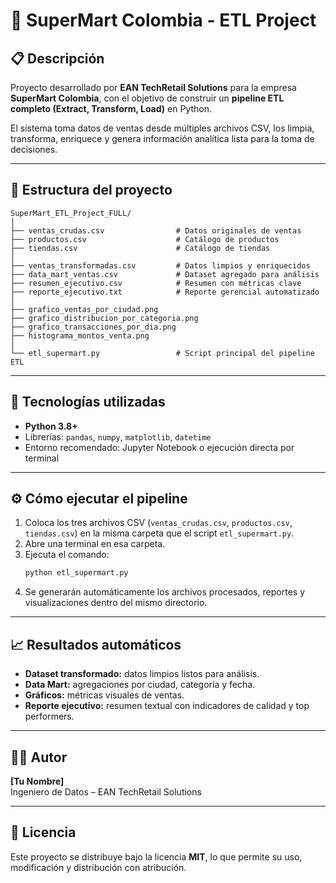 # 🏪 SuperMart Colombia - ETL Project

## 📋 Descripción
Proyecto desarrollado por **EAN TechRetail Solutions** para la empresa **SuperMart Colombia**, con el objetivo de construir un **pipeline ETL completo (Extract, Transform, Load)** en Python.

El sistema toma datos de ventas desde múltiples archivos CSV, los limpia, transforma, enriquece y genera información analítica lista para la toma de decisiones.

---

## 🚀 Estructura del proyecto
```
SuperMart_ETL_Project_FULL/
│
├── ventas_crudas.csv                # Datos originales de ventas
├── productos.csv                    # Catálogo de productos
├── tiendas.csv                      # Catálogo de tiendas
│
├── ventas_transformadas.csv         # Datos limpios y enriquecidos
├── data_mart_ventas.csv             # Dataset agregado para análisis
├── resumen_ejecutivo.csv            # Resumen con métricas clave
├── reporte_ejecutivo.txt            # Reporte gerencial automatizado
│
├── grafico_ventas_por_ciudad.png
├── grafico_distribucion_por_categoria.png
├── grafico_transacciones_por_dia.png
├── histograma_montos_venta.png
│
└── etl_supermart.py                 # Script principal del pipeline ETL
```

---

## 🧩 Tecnologías utilizadas
- **Python 3.8+**
- Librerías: `pandas`, `numpy`, `matplotlib`, `datetime`
- Entorno recomendado: Jupyter Notebook o ejecución directa por terminal

---

## ⚙️ Cómo ejecutar el pipeline
1. Coloca los tres archivos CSV (`ventas_crudas.csv`, `productos.csv`, `tiendas.csv`) en la misma carpeta que el script `etl_supermart.py`.
2. Abre una terminal en esa carpeta.
3. Ejecuta el comando:
   ```bash
   python etl_supermart.py
   ```
4. Se generarán automáticamente los archivos procesados, reportes y visualizaciones dentro del mismo directorio.

---

## 📈 Resultados automáticos
- **Dataset transformado:** datos limpios listos para análisis.
- **Data Mart:** agregaciones por ciudad, categoría y fecha.
- **Gráficos:** métricas visuales de ventas.
- **Reporte ejecutivo:** resumen textual con indicadores de calidad y top performers.

---

## 👨‍💻 Autor
**[Tu Nombre]**  
Ingeniero de Datos – EAN TechRetail Solutions

---

## 📄 Licencia
Este proyecto se distribuye bajo la licencia **MIT**, lo que permite su uso, modificación y distribución con atribución.
